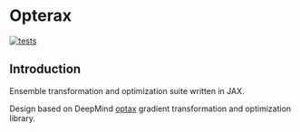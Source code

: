 # Opterax

[![tests][ci-bld-img]][ci-bld-url]

[ci-bld-img]: https://github.com/bischtob/opterax/workflows/ci/badge.svg
[ci-bld-url]: https://github.com/bischtob/opterax/actions?query=workflow%3ATests

## Introduction

Ensemble transformation and optimization suite written in JAX.

Design based on DeepMind [optax](https://github.com/deepmind/optax) gradient transformation and optimization library.
